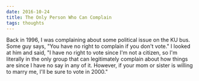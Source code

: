 ```yaml
---
date: 2016-10-24
title: The Only Person Who Can Complain
tags: thoughts
---
```


Back in 1996, I was complaining about some political issue on the KU bus. Some guy says, "You have no right to complain if you don't vote." I looked at him and said, "I have no right to vote since I'm not a citizen, so I'm literally in the only group that can legitimately complain about how things are since I have no say in any of it. However, if your mom or sister is willing to marry me, I'll be sure to vote in 2000."